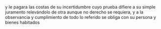 y le pagara las costas de su incertidumbre cuyo prueba difiere a su simple juramento relevándolo de otra aunque no derecho se requiera, y a la observancia y cumplimiento de todo lo referido se obliga con su persona y bienes habitados